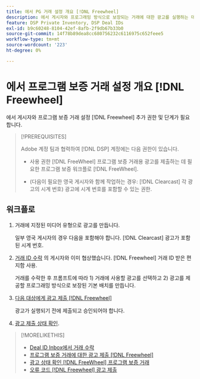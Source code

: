 ```yaml
---
title: 에서 PG 거래 설정 개요 [!DNL Freewheel]
description: 에서 게시자와 프로그래밍 방식으로 보장되는 거래에 대한 광고를 실행하는 데 필요한 사전 요구 사항 및 추가 단계에 대해 알아봅니다. [!DNL Freewheel].
feature: DSP Private Inventory, DSP Deal IDs
exl-id: b9c60248-8104-42ef-8afb-2f9db67b33b0
source-git-commit: 14f78b89dea8cc680756232c6116975c652feee5
workflow-type: tm+mt
source-wordcount: '223'
ht-degree: 0%

---
```


# 에서 프로그램 보증 거래 설정 개요 [!DNL Freewheel]

에서 게시자와 프로그램 보증 거래 설정 [!DNL Freewheel] 추가 권한 및 단계가 필요합니다.

>[!PREREQUISITES]
>
>Adobe 계정 팀과 협력하여 [!DNL DSP] 계정에는 다음 권한이 있습니다.
>
>* 사용 권한 [!DNL FreeWheel] 프로그램 보증 거래용 광고를 제출하는 데 필요한 프로그램 보증 워크플로 [!DNL FreeWheel].
>
>* (다음이 필요한 영국 게시자와 함께 작업하는 경우: [!DNL Clearcast] 각 광고의 시계 번호) 광고에 시계 번호를 포함할 수 있는 권한.


## 워크플로

1. 거래에 지정된 미디어 유형으로 광고를 만듭니다.

   일부 영국 게시자의 경우 다음을 포함해야 합니다. [!DNL Clearcast] 광고가 포함된 시계 번호.

1. [거래 ID 수락](#programmatic-guaranteed-set-up.md#pg-setup-deal-id-inbox) 의 게시자와 이미 협상했습니다. [!DNL Freewheel] 거래 ID 받은 편지함 사용.

   거래를 수락한 후 프롬프트에 따라 1) 거래에 사용할 광고를 선택하고 2) 광고를 제공할 프로그래밍 방식으로 보장된 기본 배치를 만듭니다.

1. [다음 대상에게 광고 제출 [!DNL Freewheel]](freewheel-submit.md)

   광고가 실행되기 전에 제출되고 승인되어야 합니다.

1. [광고 제출 상태 확인](freewheel-check-status.md).

>[!MORELIKETHIS]
>
>* [Deal ID Inbox에서 거래 수락](deal-id-inbox-accept.md)
>* [프로그램 보증 거래에 대한 광고 제출 [!DNL Freewheel]](freewheel-submit.md)
>* [광고 상태 확인 [!DNL FreeWheel] 프로그램 보증 거래](freewheel-check-status.md)
>* [오류 코드 [!DNL Freewheel] 광고 제출](freewheel-error-codes.md)

